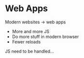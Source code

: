 # Web Apps

Modern websites → web apps

* More and more JS
* Do more stuff in modern browser
* Fewer reloads

JS need to be handled...